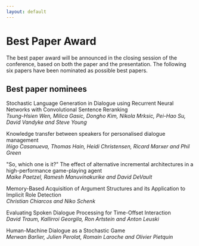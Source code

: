 ```yaml
---
layout: default
---
```



# Best Paper Award

The best paper award will be announced in the closing session of the
conference, based on both the paper and the presentation. The
following six papers have been nominated as possible best papers.

## Best paper nominees

Stochastic Language Generation in Dialogue using Recurrent Neural Networks with Convolutional Sentence Reranking  
_Tsung-Hsien Wen, Milica Gasic, Dongho Kim, Nikola Mrksic, Pei-Hao Su, David Vandyke and Steve Young_

Knowledge transfer between speakers for personalised dialogue management  
_Iñigo Casanueva, Thomas Hain, Heidi Christensen, Ricard Marxer and Phil Green_

"So, which one is it?" The effect of alternative incremental architectures in a high-performance game-playing agent  
_Maike Paetzel, Ramesh Manuvinakurike and David DeVault_

Memory-Based Acquisition of Argument Structures and its Application to Implicit Role Detection  
_Christian Chiarcos and Niko Schenk_

Evaluating Spoken Dialogue Processing for Time-Offset Interaction  
_David Traum, Kallirroi Georgila, Ron Artstein and Anton Leuski_

Human-Machine Dialogue as a Stochastic Game  
_Merwan Barlier, Julien Perolat, Romain Laroche and Olivier Pietquin_


